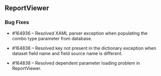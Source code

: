 ## ReportViewer

### Bug Fixes

* \#164936 – Resolved XAML parser exception when populating the combo type parameter from database.

* \#164838 – Resolved key not present in the dictionary exception when dataset field name and field source name is different.

* \#164838 – Resolved dependent parameter loading problem in ReportViewer.
